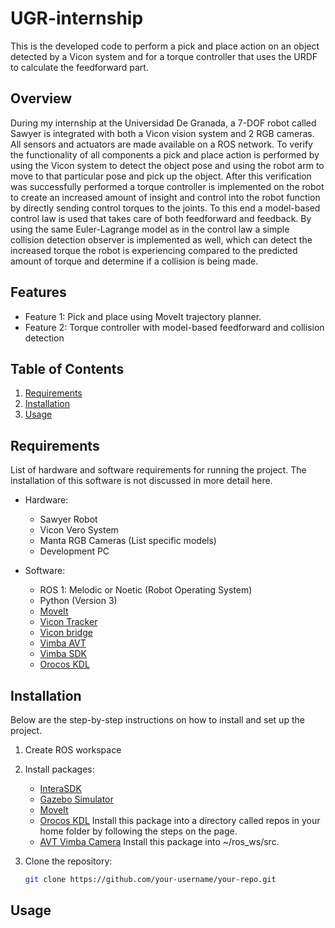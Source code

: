 # UGR-internship

This is the developed code to perform a pick and place action on an object detected by a Vicon system and for a torque controller that uses the URDF to calculate the feedforward part.

## Overview

During my internship at the Universidad De Granada, a 7-DOF robot called Sawyer is integrated with both a Vicon vision system and 2 RGB cameras. All sensors and actuators are made available on a ROS network. To verify the functionality of all components a pick and place action is performed by using the Vicon system to detect the object pose and using the robot arm to move to that particular pose and pick up the object. After this verification was successfully performed a torque controller is implemented on the robot to create an increased amount of insight and control into the robot function by directly sending control torques to the joints. To this end a model-based control law is used that takes care of both feedforward and feedback. By using the same Euler-Lagrange model as in the control law a simple collision detection observer is implemented as well, which can detect the increased torque the robot is experiencing compared to the predicted amount of torque and determine if a collision is being made. 


## Features

- Feature 1: Pick and place using MoveIt trajectory planner.
- Feature 2: Torque controller with model-based feedforward and collision detection

## Table of Contents

1. [Requirements](#requirements)
2. [Installation](#installation)
3. [Usage](#usage)

## Requirements

List of hardware and software requirements for running the project. The installation of this software is not discussed in more detail here.

- Hardware:
  - Sawyer Robot
  - Vicon Vero System
  - Manta RGB Cameras (List specific models)
  - Development PC

- Software:
  - ROS 1: Melodic or Noetic (Robot Operating System) 
  - Python (Version 3)
  - [MoveIt](https://moveit.ros.org/)
  - [Vicon Tracker](https://www.vicon.com/software/tracker/)
  - [Vicon bridge](http://wiki.ros.org/vicon_bridge)
  - [Vimba AVT](http://wiki.ros.org/avt_vimba_camera)
  - [Vimba SDK](https://www.alliedvision.com/en/products/vimba-sdk/)
  - [Orocos KDL](https://github.com/orocos/orocos_kinematics_dynamics/blob/master/orocos_kdl/INSTALL.md)

## Installation

Below are the step-by-step instructions on how to install and set up the project.

1. Create ROS workspace
2. Install packages:
    - [InteraSDK](https://support.rethinkrobotics.com/support/solutions/articles/80000980134-workstation-setup)
    - [Gazebo Simulator](https://support.rethinkrobotics.com/support/solutions/articles/80000980381-gazebo-tutorial)
    - [MoveIt](https://support.rethinkrobotics.com/support/solutions/articles/80000980338-moveit-tutorial)
    - [Orocos KDL](https://github.com/orocos/orocos_kinematics_dynamics/blob/master/orocos_kdl/INSTALL.md) Install this package into a directory called repos in your home folder by following the steps on the page.
    - [AVT Vimba Camera](https://github.com/astuff/avt_vimba_camera) Install this package into ~/ros_ws/src.

3. Clone the repository:
   ```bash
   git clone https://github.com/your-username/your-repo.git

## Usage

   

